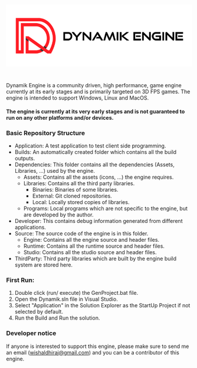 ![Dynamik Engine Logo](https://github.com/DhirajWishal/Dynamik/blob/master/Dependencies/Assets/icons/Samples/DynamikL.png)
# 
Dynamik Engine is a community driven, high performance, game engine currently at its early stages and 
is primarily targeted on 3D FPS games.
The engine is intended to support Windows, Linux and MacOS.

#### The engine is currently at its very early stages and is not guaranteed to run on any other platforms and/or devices.

### Basic Repository Structure
- Application: A test application to test client side programming.
- Builds: An automatically created folder which contains all the build outputs.
- Dependencies: This folder contains all the dependencies (Assets, Libraries, ...) used by the engine.
  - Assets: Contains all the assets (icons, ...) the engine requires.
  - Libraries: Contains all the third party libraries.
    - Binaries: Binaries of some libraries.
    - External: Git cloned repositories.
    - Local: Locally stored copies of libraries.
  - Programs: Local programs which are not specific to the engine, but are developed by the author.
- Developer: This contains debug information generated from different applications.
- Source: The source code of the engine is in this folder.
  - Engine: Contains all the engine source and header files.
  - Runtime: Contains all the runtime source and header files.
  - Studio: Contains all the studio source and header files.
- ThirdParty: Third party libraries which are built by the engine build system are stored here.

### First Run:
1. Double click (run/ execute) the GenProject.bat file.
2. Open the Dynamik.sln file in Visual Studio.
3. Select "Application" in the Solution Explorer as the StartUp Project if not selected by default.
4. Run the Build and Run the solution. 

### Developer notice
If anyone is interested to support this engine, please make sure to send me an email (wishaldhiraj@gmail.com)
and you can be a contributor of this engine.